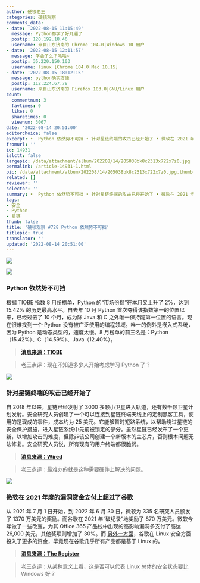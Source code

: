 ```yaml
---
author: 硬核老王
categories: 硬核观察
comments_data:
- date: '2022-08-15 11:15:49'
  message: Python都学了好几遍了
  postip: 120.192.18.46
  username: 来自山东济南的 Chrome 104.0|Windows 10 用户
- date: '2022-08-15 12:11:57'
  message: 学会了么？哈哈~
  postip: 35.220.150.103
  username: linux [Chrome 104.0|Mac 10.15]
- date: '2022-08-15 18:12:15'
  message: python确实方便
  postip: 112.224.67.78
  username: 来自山东济南的 Firefox 103.0|GNU/Linux 用户
count:
  commentnum: 3
  favtimes: 0
  likes: 0
  sharetimes: 0
  viewnum: 3067
date: '2022-08-14 20:51:00'
editorchoice: false
excerpt: •  Python 依然势不可挡 • 针对星链终端的攻击已经开始了 • 微软在 2021 年度的漏洞赏金支付上超过了谷歌
fromurl: ''
id: 14931
islctt: false
largepic: /data/attachment/album/202208/14/205038bk8c2313x722x7z0.jpg
permalink: /article-14931-1.html
pic: /data/attachment/album/202208/14/205038bk8c2313x722x7z0.jpg.thumb.jpg
related: []
reviewer: ''
selector: ''
summary: •  Python 依然势不可挡 • 针对星链终端的攻击已经开始了 • 微软在 2021 年度的漏洞赏金支付上超过了谷歌
tags:
- 安全
- Python
- 星链
thumb: false
title: '硬核观察 #728 Python 依然势不可挡'
titlepic: true
translator: ''
updated: '2022-08-14 20:51:00'
---
```


![](/data/attachment/album/202208/14/205038bk8c2313x722x7z0.jpg)


![](/data/attachment/album/202208/14/205048t4qlx61w6qi2g77m.jpg)


### Python 依然势不可挡


根据 TIOBE 指数 8 月份榜单，Python 的“市场份额”在本月又上升了 2%，达到 15.42% 的历史最高水平。自去年 10 月 Python 首次夺得该指数第一的位置以来，已经过去了 10 个月，成为除 Java 和 C 之外唯一保持能第一位置的语言。现在很难找到一个 Python 没有被广泛使用的编程领域。唯一的例外是嵌入式系统，因为 Python 是动态类型的，速度太慢。8 月榜单的前三名是：Python（15.42%）、C（14.59%）、Java（12.40%）。



> 
> **[消息来源：TIOBE](https://www.tiobe.com/tiobe-index/)**
> 
> 
> 



> 
> 老王点评：现在不知道多少人开始考虑学习 Python 了？
> 
> 
> 


![](/data/attachment/album/202208/14/205104gqeaelnrlaxywq4v.jpg)


### 针对星链终端的攻击已经开始了


自 2018 年以来，星链已经发射了 3000 多颗小卫星进入轨道，还有数千颗卫星计划发射。安全研究人员创建了一个可以连接到星链终端天线上的定制黑客工具，使用的是现成的零件，成本约为 25 美元。它能够暂时短路系统，以帮助绕过星链的安全保护措施，进入星链系统中先前被锁定的部分。虽然星链已经发布了一个更新，以增加攻击的难度，但除非该公司创建一个新版本的主芯片，否则根本问题无法修复。安全研究人员说，所有现有的用户终端都很脆弱。



> 
> **[消息来源：Wired](https://www.wired.com/story/starlink-internet-dish-hack/)**
> 
> 
> 



> 
> 老王点评：最难办的就是这种需要硬件上解决的问题。
> 
> 
> 


![](/data/attachment/album/202208/14/205120h9ca6j06xj0q9qz1.jpg)


### 微软在 2021 年度的漏洞赏金支付上超过了谷歌


从 2021 年 7 月 1 日开始，到 2022 年 6 月 30 日，微软为 335 名研究人员颁发了 1370 万美元的奖励。而谷歌在 2021 年“破纪录”地奖励了 870 万美元。微软今年做了一些改变，为其 Office 365 产品线中出现的高影响漏洞多支付了高达 26,000 美元，其他奖项则增加了 30%。而 [另外一方面](https://www.theregister.com/2022/08/10/google_bug_bounty_boss/)，谷歌在 Linux 安全方面投入了更多的资金，毕竟现在谷歌几乎所有产品都是基于 Linux 的。



> 
> **[消息来源：The Register](https://www.theregister.com/2022/08/12/microsoft_bug_bounty/)**
> 
> 
> 



> 
> 老王点评：从某种意义上看，这是否可以代表 Linux 总体的安全状态要比 Windows 好？
> 
> 
>
